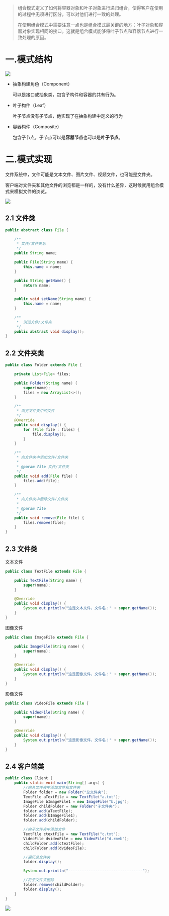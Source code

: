 > 组合模式定义了如何将容器对象和叶子对象进行递归组合，使得客户在使用的过程中无须进行区分，可以对他们进行一致的处理。
>
> 
>
> 在使用组合模式中需要注意一点也是组合模式最关键的地方：叶子对象和容器对象实现相同的接口。这就是组合模式能够将叶子节点和容器节点进行一致处理的原因。

# 一.模式结构

![](https://raw.githubusercontent.com/MrWater233/PictureHost/master/20201010092126.png)

- 抽象构建角色（Component）

  可以是接口或抽象类，包含子构件和容器的共有行为。

- 叶子构件（Leaf）

  叶子节点没有子节点，他实现了在抽象构建中定义的行为

- 容器构件（Composite）

  包含子节点，子节点可以是**容器节点**也可以是**叶子节点**。

# 二.模式实现

文件系统中，文件可能是文本文件、图片文件、视频文件，也可能是文件夹。

客户端对文件夹和其他文件的浏览都是一样的，没有什么差异，这时候就用组合模式来模拟文件的浏览。

![](https://raw.githubusercontent.com/MrWater233/PictureHost/master/20201010093353.png)

## 2.1 文件类

```java
public abstract class File {

	/**
	 * 文件/文件夹名
	 */
	public String name;

	public File(String name) {
		this.name = name;
	}

	public String getName() {
		return name;
	}

	public void setName(String name) {
		this.name = name;
	}

	/**
	 *  浏览文件/文件夹
	 */
	public abstract void display();
}
```

## 2.2 文件夹类

```java
public class Folder extends File {

	private List<File> files;

	public Folder(String name) {
		super(name);
		files = new ArrayList<>();
	}

	/**
	 * 浏览文件夹中的文件
	 */
	@Override
	public void display() {
		for (File file : files) {
			file.display();
		}
	}

	/**
	 * 向文件夹中添加文件/文件夹
	 *
	 * @param file 文件/文件夹
	 */
	public void add(File file) {
		files.add(file);
	}

	/**
	 * 向文件夹中删除文件/文件夹
	 *
	 * @param file
	 */
	public void remove(File file) {
		files.remove(file);
	}
}
```

## 2.3 文件类

文本文件

```java
public class TextFile extends File {

	public TextFile(String name) {
		super(name);
	}

	@Override
	public void display() {
		System.out.println("这是文本文件，文件名：" + super.getName());
	}
}
```

图像文件

```java
public class ImageFile extends File {

	public ImageFile(String name) {
		super(name);
	}

	@Override
	public void display() {
		System.out.println("这是图像文件，文件名：" + super.getName());
	}
}
```

影像文件

```java
public class VideoFile extends File {

	public VideoFile(String name) {
		super(name);
	}

	@Override
	public void display() {
		System.out.println("这是影像文件，文件名：" + super.getName());
	}
}
```

## 2.4 客户端类

```java
public class Client {
	public static void main(String[] args) {
		//向总文件夹中添加文件和文件夹
		Folder folder = new Folder("总文件夹");
		TextFile aTextFile = new TextFile("a.txt");
		ImageFile bImageFile1 = new ImageFile("b.jpg");
		Folder childFolder = new Folder("子文件夹");
		folder.add(aTextFile);
		folder.add(bImageFile1);
		folder.add(childFolder);

		//向子文件夹中添加文件
		TextFile ctextFile = new TextFile("c.txt");
		VideoFile dvideoFile = new VideoFile("d.rmvb");
		childFolder.add(ctextFile);
		childFolder.add(dvideoFile);

		//遍历总文件夹
		folder.display();

		System.out.println("---------------------------------");

		//将子文件夹删除
		folder.remove(childFolder);
		folder.display();
	}
}
```

![](https://raw.githubusercontent.com/MrWater233/PictureHost/master/20201010102825.png)